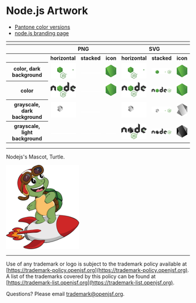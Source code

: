 # Node.js Artwork

- [Pantone color versions](./other/nodejs-pantone.zip)
- [node.js branding page](https://nodejs.org/en/branding/)

<table>
    <tr>
    	<th colspan="7"></th>
    </tr>
    <tr>
        <th width="120"></th>
        <th colspan="3">PNG</th>
        <th colspan="3">SVG</th>
    </tr>
    <tr>
        <th width="120"></th>
        <th>horizontal</th>
        <th>stacked</th>
        <th>icon</th>
        <th>horizontal</th>
        <th>stacked</th>
        <th>icon</th>
    </tr>
    <tr>
        <th>color, dark background</th>
        <td><img src="./nodejs-logo-color-dark_background.png" width="200"></td>
        <td><img src="../no_artwork_available.png" width="95"></td>
        <td><img src="./nodejs-icon-color.png" width="75"></td>
        <td><img src="./nodejs-logo-color-dark_background.svg" width="200"></td>
        <td><img src="./nodejs-logo-stacked-light.svg" width="95"></td>
        <td><img src="./nodejs-icon-color.svg" width="75"></td>
    </tr>
    <tr>
        <th>color</th>
        <td><img src="./nodejs-logo-color.png" width="200"></td>
        <td><img src="../no_artwork_available.png" width="95"></td>
        <td><img src="./nodejs-icon-color.png" width="75"></td>
        <td><img src="./nodejs-logo-color.svg" width="200"></td>
        <td><img src="./nodejs-logo-stacked-dark.svg" width="95"></td>
        <td><img src="./nodejs-icon-color.svg" width="75"></td>
    </tr>  
    <tr>
        <th>grayscale, dark background</th>
        <td><img src="./nodejs-logo-grayscale-dark_background.png" width="200"></td>
         <td><img src="../no_artwork_available.png" width="95"></td>
        <td><img src="../no_artwork_available.png" width="75"></td>
        <td><img src="./nodejs-logo-grayscale-dark_background.svg" width="200"></td>
           <td><img src="./nodejs-logo-stacked-withe.svg" width="95"></td>
        <td><img src="./nodejs-icon-withe.svg" width="75"></td>
    </tr>
    <tr>
        <th>grayscale, light background</th>
        <td>
            <img src="../no_artwork_available.png" width="75">
        </td>
        <td>
            <img src="../no_artwork_available.png" width="75">
        </td>
        <td>
            <img src="../no_artwork_available.png" width="75">
        </td>
        <td>
            <img src="./nodejs-logo-black.svg" width="75">
        </td>
        <td>
            <img src="./nodejs-logo-stacked-black.svg" width="200">
        </td>
        <td>
            <img src="./nodejs-icon-black.svg" width="75">
        </td>
    </tr>
</table>

---

Nodejs's Mascot, Turtle.

<img src="./node-mascot.svg" width="200" alt="Node.js Turtle">

---

Use of any trademark or logo is subject to the trademark policy available at [https://trademark-policy.openjsf.org](https://trademark-policy.openjsf.org). A list of the trademarks covered by this policy can be found at [https://trademark-list.openjsf.org](https://trademark-list.openjsf.org).

Questions? Please email [trademark@openjsf.org](mailto:trademark@openjsf.org).
